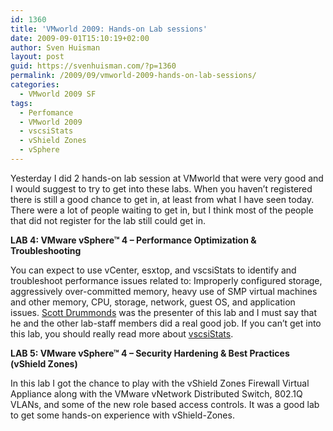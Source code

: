 ```yaml
---
id: 1360
title: 'VMworld 2009: Hands-on Lab sessions'
date: 2009-09-01T15:10:19+02:00
author: Sven Huisman
layout: post
guid: https://svenhuisman.com/?p=1360
permalink: /2009/09/vmworld-2009-hands-on-lab-sessions/
categories:
  - VMworld 2009 SF
tags:
  - Perfomance
  - VMworld 2009
  - vscsiStats
  - vShield Zones
  - vSphere
---
```

Yesterday I did 2 hands-on lab session at VMworld that were very good and I would suggest to try to get into these labs. When you haven&#8217;t registered there is still a good chance to get in, at least from what I have seen today. There were a lot of people waiting to get in, but I think most of the people that did not register for the lab still could get in.<!--more-->

**LAB 4: VMware vSphere™ 4 &#8211; Performance Optimization & Troubleshooting**

You can expect to use vCenter, esxtop, and vscsiStats to identify and troubleshoot performance issues related to: Improperly configured storage, aggressively over-committed memory, heavy use of SMP virtual machines and other memory, CPU, storage, network, guest OS, and application issues. <a title="Scott Drummonds" href="https://communities.vmware.com/people/drummonds" target="_blank">Scott Drummonds</a> was the presenter of this lab and I must say that he and the other lab-staff members did a real good job. If you can&#8217;t get into this lab, you should really read more about <a title="vscsiStats" href="https://communities.vmware.com/docs/DOC-10095" target="_blank">vscsiStats</a>.

**LAB 5: VMware vSphere™ 4 &#8211; Security Hardening & Best Practices (vShield Zones)**

In this lab I got the chance to play with the vShield Zones Firewall Virtual Appliance along with the VMware vNetwork Distributed Switch, 802.1Q VLANs, and some of the new role based access controls. It was a good lab to get some hands-on experience with vShield-Zones.